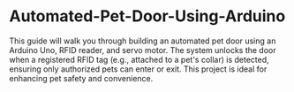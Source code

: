 # Automated-Pet-Door-Using-Arduino
This guide will walk you through building an automated pet door using an Arduino Uno, RFID reader, and servo motor. The system unlocks the door when a registered RFID tag (e.g., attached to a pet's collar) is detected, ensuring only authorized pets can enter or exit. This project is ideal for enhancing pet safety and convenience.
